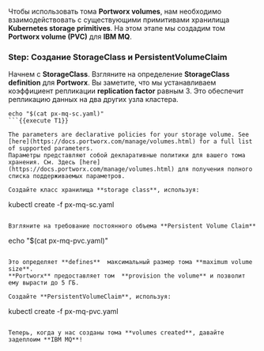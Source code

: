 Чтобы использовать тома **Portworx volumes**, нам необходимо взаимодействовать с существующими примитивами хранилища **Kubernetes storage primitives**. На этом этапе мы создадим том **Portworx volume (PVC)** для **IBM MQ**.

### Step: Создание StorageClass и PersistentVolumeClaim  
 
Начнем с **StorageClass**. Взгляните на определение **StorageClass definition** для **Portworx**. Вы заметите, что мы устанавливаем коэффициент репликации **replication factor** равным 3. Это обеспечит репликацию данных на два других узла кластера.
```
echo "$(cat px-mq-sc.yaml)"
```{{execute T1}}

The parameters are declarative policies for your storage volume. See [here](https://docs.portworx.com/manage/volumes.html) for a full list of supported parameters.
Параметры представляют собой декларативные политики для вашего тома хранения. См. Здесь [here](https://docs.portworx.com/manage/volumes.html) для получения полного списка поддерживаемых параметров.
  
Создайте класс хранилища **storage class**, используя:
```
kubectl create -f px-mq-sc.yaml
```{{execute T1}}

Взгляните на требование постоянного объема **Persistent Volume Claim**
```
echo "$(cat px-mq-pvc.yaml)"
```{{execute T1}}

Это определяет **defines**  максимальный размер тома **maximum volume size**.
**Portworx** предоставляет том  **provision the volume** и позволит ему вырасти до 5 ГБ.

Создайте **PersistentVolumeClaim**, используя:
```
kubectl create -f px-mq-pvc.yaml
```{{execute T1}}

Теперь, когда у нас созданы тома **volumes created**, давайте задеплоим **IBM MQ**!